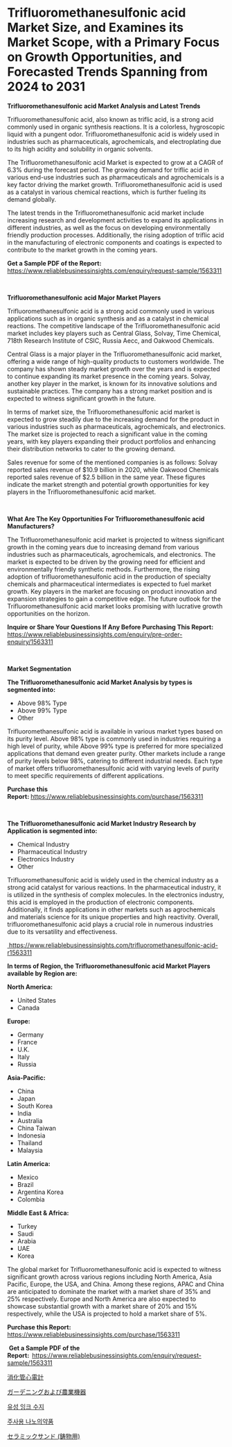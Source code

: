 <p><h1>Trifluoromethanesulfonic acid Market Size, and Examines its Market Scope, with a Primary Focus on Growth Opportunities, and Forecasted Trends Spanning from 2024 to 2031</h1></p><p><strong>Trifluoromethanesulfonic acid Market Analysis and Latest Trends</strong></p>
<p><p>Trifluoromethanesulfonic acid, also known as triflic acid, is a strong acid commonly used in organic synthesis reactions. It is a colorless, hygroscopic liquid with a pungent odor. Trifluoromethanesulfonic acid is widely used in industries such as pharmaceuticals, agrochemicals, and electroplating due to its high acidity and solubility in organic solvents.</p><p>The Trifluoromethanesulfonic acid Market is expected to grow at a CAGR of 6.3% during the forecast period. The growing demand for triflic acid in various end-use industries such as pharmaceuticals and agrochemicals is a key factor driving the market growth. Trifluoromethanesulfonic acid is used as a catalyst in various chemical reactions, which is further fueling its demand globally.</p><p>The latest trends in the Trifluoromethanesulfonic acid market include increasing research and development activities to expand its applications in different industries, as well as the focus on developing environmentally friendly production processes. Additionally, the rising adoption of triflic acid in the manufacturing of electronic components and coatings is expected to contribute to the market growth in the coming years.</p></p>
<p><strong>Get a Sample PDF of the Report:&nbsp;</strong> <a href="https://www.reliablebusinessinsights.com/enquiry/request-sample/1563311">https://www.reliablebusinessinsights.com/enquiry/request-sample/1563311</a></p>
<p>&nbsp;</p>
<p><strong>Trifluoromethanesulfonic acid Major Market Players</strong></p>
<p><p>Trifluoromethanesulfonic acid is a strong acid commonly used in various applications such as in organic synthesis and as a catalyst in chemical reactions. The competitive landscape of the Trifluoromethanesulfonic acid market includes key players such as Central Glass, Solvay, Time Chemical, 718th Research Institute of CSIC, Russia Aecc, and Oakwood Chemicals.</p><p>Central Glass is a major player in the Trifluoromethanesulfonic acid market, offering a wide range of high-quality products to customers worldwide. The company has shown steady market growth over the years and is expected to continue expanding its market presence in the coming years. Solvay, another key player in the market, is known for its innovative solutions and sustainable practices. The company has a strong market position and is expected to witness significant growth in the future.</p><p>In terms of market size, the Trifluoromethanesulfonic acid market is expected to grow steadily due to the increasing demand for the product in various industries such as pharmaceuticals, agrochemicals, and electronics. The market size is projected to reach a significant value in the coming years, with key players expanding their product portfolios and enhancing their distribution networks to cater to the growing demand.</p><p>Sales revenue for some of the mentioned companies is as follows: Solvay reported sales revenue of $10.9 billion in 2020, while Oakwood Chemicals reported sales revenue of $2.5 billion in the same year. These figures indicate the market strength and potential growth opportunities for key players in the Trifluoromethanesulfonic acid market.</p></p>
<p>&nbsp;</p>
<p><strong>What Are The Key Opportunities For Trifluoromethanesulfonic acid Manufacturers?</strong></p>
<p><p>The Trifluoromethanesulfonic acid market is projected to witness significant growth in the coming years due to increasing demand from various industries such as pharmaceuticals, agrochemicals, and electronics. The market is expected to be driven by the growing need for efficient and environmentally friendly synthetic methods. Furthermore, the rising adoption of trifluoromethanesulfonic acid in the production of specialty chemicals and pharmaceutical intermediates is expected to fuel market growth. Key players in the market are focusing on product innovation and expansion strategies to gain a competitive edge. The future outlook for the Trifluoromethanesulfonic acid market looks promising with lucrative growth opportunities on the horizon.</p></p>
<p><strong>Inquire or Share Your Questions If Any Before Purchasing This Report:</strong> <a href="https://www.reliablebusinessinsights.com/enquiry/pre-order-enquiry/1563311">https://www.reliablebusinessinsights.com/enquiry/pre-order-enquiry/1563311</a></p>
<p>&nbsp;</p>
<p><strong>Market Segmentation</strong></p>
<p><strong>The Trifluoromethanesulfonic acid Market Analysis by types is segmented into:</strong></p>
<p><ul><li>Above 98% Type</li><li>Above 99% Type</li><li>Other</li></ul></p>
<p><p>Trifluoromethanesulfonic acid is available in various market types based on its purity level. Above 98% type is commonly used in industries requiring a high level of purity, while Above 99% type is preferred for more specialized applications that demand even greater purity. Other markets include a range of purity levels below 98%, catering to different industrial needs. Each type of market offers trifluoromethanesulfonic acid with varying levels of purity to meet specific requirements of different applications.</p></p>
<p><strong>Purchase this Report:&nbsp;</strong><a href="https://www.reliablebusinessinsights.com/purchase/1563311">https://www.reliablebusinessinsights.com/purchase/1563311</a></p>
<p>&nbsp;</p>
<p><strong>The Trifluoromethanesulfonic acid Market Industry Research by Application is segmented into:</strong></p>
<p><ul><li>Chemical Industry</li><li>Pharmaceutical Industry</li><li>Electronics Industry</li><li>Other</li></ul></p>
<p><p>Trifluoromethanesulfonic acid is widely used in the chemical industry as a strong acid catalyst for various reactions. In the pharmaceutical industry, it is utilized in the synthesis of complex molecules. In the electronics industry, this acid is employed in the production of electronic components. Additionally, it finds applications in other markets such as agrochemicals and materials science for its unique properties and high reactivity. Overall, trifluoromethanesulfonic acid plays a crucial role in numerous industries due to its versatility and effectiveness.</p></p>
<p><a href="https://www.reliablebusinessinsights.com/trifluoromethanesulfonic-acid-r1563311">&nbsp;https://www.reliablebusinessinsights.com/trifluoromethanesulfonic-acid-r1563311</a></p>
<p><strong>In terms of Region, the Trifluoromethanesulfonic acid Market Players available by Region are:</strong></p>
<p>
    <p> <strong> North America: </strong>
        <ul>
            <li>United States</li>
            <li>Canada</li>
        </ul>
        </p> 
    <p> <strong> Europe: </strong>
        <ul>
            <li>Germany</li>
            <li>France</li>
            <li>U.K.</li>
            <li>Italy</li>
            <li>Russia</li>
        </ul>
        </p> 
    <p> <strong> Asia-Pacific: </strong>
        <ul>
            <li>China</li>
            <li>Japan</li>
            <li>South Korea</li>
            <li>India</li>
            <li>Australia</li>
            <li>China Taiwan</li>
            <li>Indonesia</li>
            <li>Thailand</li>
            <li>Malaysia</li>
        </ul>
        </p> 
    <p> <strong> Latin America: </strong>
        <ul>
            <li>Mexico</li>
            <li>Brazil</li>
            <li>Argentina Korea</li>
            <li>Colombia</li>
        </ul>
        </p> 
    <p> <strong> Middle East & Africa: </strong>
        <ul>
            <li>Turkey</li>
            <li>Saudi</li>
            <li>Arabia</li>
            <li>UAE</li>
            <li>Korea</li>
        </ul>
    </p>
    </p>
<p><p>The global market for Trifluoromethanesulfonic acid is expected to witness significant growth across various regions including North America, Asia Pacific, Europe, the USA, and China. Among these regions, APAC and China are anticipated to dominate the market with a market share of 35% and 25% respectively. Europe and North America are also expected to showcase substantial growth with a market share of 20% and 15% respectively, while the USA is projected to hold a market share of 5%.</p></p>
<p><strong>Purchase this Report: </strong><a href="https://www.reliablebusinessinsights.com/purchase/1563311">https://www.reliablebusinessinsights.com/purchase/1563311</a></p>
<p>&nbsp;<strong>Get a Sample PDF of the Report:&nbsp;&nbsp;</strong><a href="https://www.reliablebusinessinsights.com/enquiry/request-sample/1563311">https://www.reliablebusinessinsights.com/enquiry/request-sample/1563311</a></p>
<p><strong></strong></p>
<p><p><a href="https://github.com/AaronVargas43/Market-Research-Report-List-2/blob/main/9714641134714.md">消化管心電計</a></p><p><a href="https://github.com/oqoeusbvpadwjs08/Market-Research-Report-List-2/blob/main/9760409134713.md">ガーデニングおよび農業機器</a></p><p><a href="https://github.com/rahat-gis/Market-Research-Report-List-1/blob/main/5166423139982.md">유성 잉크 수지</a></p><p><a href="https://github.com/Edwards13Jessica/Market-Research-Report-List-1/blob/main/8488433139981.md">주사용 나노의약품</a></p><p><a href="https://medium.com/@adelinestar2023/%E3%82%BB%E3%83%A9%E3%83%9F%E3%83%83%E3%82%AF%E3%82%B5%E3%83%B3%E3%83%89-%E9%8B%B3%E9%80%A0%E7%94%A8-%E5%B8%82%E5%A0%B4%E3%82%B7%E3%82%A7%E3%82%A2%E3%81%A8%E6%96%B0%E3%81%97%E3%81%84%E3%83%88%E3%83%AC%E3%83%B3%E3%83%89%E5%88%86%E6%9E%90-%E3%81%9D%E3%81%AE%E3%82%BF%E3%82%A4%E3%83%97-%E3%82%A2%E3%83%97%E3%83%AA%E3%82%B1%E3%83%BC%E3%82%B7%E3%83%A7%E3%83%B3-%E6%9C%80%E7%B5%82%E4%BD%BF%E7%94%A8%E9%80%94%E3%81%8A%E3%82%88%E3%81%B32024%E5%B9%B4%E3%81%8B%E3%82%892031%E5%B9%B4%E3%81%BE%E3%81%A7%E3%81%AE%E4%BA%88%E6%B8%AC%E3%81%AB%E3%82%88%E3%82%8B-0e74be593080">セラミックサンド (鋳物用)</a></p></p>